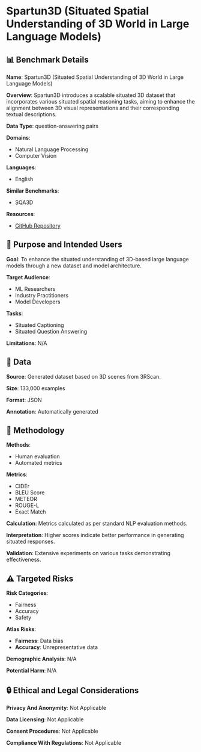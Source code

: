 # Spartun3D (Situated Spatial Understanding of 3D World in Large Language Models)

## 📊 Benchmark Details

**Name**: Spartun3D (Situated Spatial Understanding of 3D World in Large Language Models)

**Overview**: Spartun3D introduces a scalable situated 3D dataset that incorporates various situated spatial reasoning tasks, aiming to enhance the alignment between 3D visual representations and their corresponding textual descriptions.

**Data Type**: question-answering pairs

**Domains**:
- Natural Language Processing
- Computer Vision

**Languages**:
- English

**Similar Benchmarks**:
- SQA3D

**Resources**:
- [GitHub Repository](https://github.com/zhangyuejoslin/Spartun3D)

## 🎯 Purpose and Intended Users

**Goal**: To enhance the situated understanding of 3D-based large language models through a new dataset and model architecture.

**Target Audience**:
- ML Researchers
- Industry Practitioners
- Model Developers

**Tasks**:
- Situated Captioning
- Situated Question Answering

**Limitations**: N/A

## 💾 Data

**Source**: Generated dataset based on 3D scenes from 3RScan.

**Size**: 133,000 examples

**Format**: JSON

**Annotation**: Automatically generated

## 🔬 Methodology

**Methods**:
- Human evaluation
- Automated metrics

**Metrics**:
- CIDEr
- BLEU Score
- METEOR
- ROUGE-L
- Exact Match

**Calculation**: Metrics calculated as per standard NLP evaluation methods.

**Interpretation**: Higher scores indicate better performance in generating situated responses.

**Validation**: Extensive experiments on various tasks demonstrating effectiveness.

## ⚠️ Targeted Risks

**Risk Categories**:
- Fairness
- Accuracy
- Safety

**Atlas Risks**:
- **Fairness**: Data bias
- **Accuracy**: Unrepresentative data

**Demographic Analysis**: N/A

**Potential Harm**: N/A

## 🔒 Ethical and Legal Considerations

**Privacy And Anonymity**: Not Applicable

**Data Licensing**: Not Applicable

**Consent Procedures**: Not Applicable

**Compliance With Regulations**: Not Applicable
